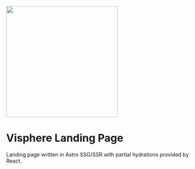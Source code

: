 <img src="https://i.imgur.com/8M69NDc.png" width="300px"/>

# Visphere Landing Page

Landing page written in Astro SSG/SSR with partial hydrations provided by React.
